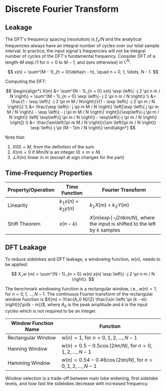 # Discrete Fourier Transform

## Leakage

The DFT's frequency spacing (resolution) is $f_s / N$ and the analytical frequencies always have an integral number of cycles over our total sample interval. In practice, the input signal's frequencies will not be integral number of cycles of the DFT's fundamental frequency. Consider DFT of a length-$M$ step ($1$ for $n = 0$ to $M - 1$, and zero otherwise) in $\mathbb{C}^N$:

$$
x(n) = \sum^{M - 1}_{h = 0}\delta(n - h), \quad n = 0, 1, \ldots, N - 1.
$$

Computing the DFT:

$$
\begin{align*}
X(m) &= \sum^{N - 1}_{n = 0} x(n) \exp \left\{ -j 2 \pi n m / N \right\} = \sum^{M - 1}_{n = 0} \exp \left\{- j 2 \pi n m / N \right\} \\
&= \frac{1 - \exp \left\{ -j 2 \pi m M / N\right\}}{1 - \exp \left\{ -j 2 \pi m / N \right\}} \\
&= \frac{\exp \left\{- j \pi m M / N \right\} \left[\exp \left\{ j \pi m M / N \right\} - \exp \left\{ - j \pi m M / N \right\} \right]}{\exp\left\{-j \pi m / N \right\} \left[ \exp\left\{j \pi m / N \right\} - \exp\left\{-j \pi m / N \right\} \right]} \\
&= \frac{\sin\left(\pi m M / N \right)}{\sin \left(\pi m / N \right)} \exp \left\{-j \pi (M - 1)m / N \right\}
\end{align*}
$$

Note that:

1. $X(0) = M$, from the definition of the sum
2. $X(m) = 0$ if $M m / N$ is an integer ($0 \leq m \leq N$)
3. $\angle X(m)$ linear in $m$ (except at sign changes for the part)

## Time-Frequency Properties

| Property/Operation | Time Function | Fourier Transform |
| - | - | - |
| Linearity | $k_1 x(n) + k_2 y(n)$ | $k_1 X(m) + k_2 Y(m)$ |
| Shift Theorem | $x(n - k)$ | $X(m) \exp\left\{ -j2 \pi km / N \right\}$, where the input is shifted to the left by $k$ samples|

## DFT Leakage

To reduce sidelobes and DFT leakage, a windowing function, $w(n)$, needs to be applied:

$$
X_w (m) = \sum^{N - 1}_{n = 0} w(n) x(n) \exp \left\{ -j 2 \pi n m / N \right\}.
$$

The benchmark windowing function is a rectangular window, i.e., $w(n) = 1$, for $n = 0, 1, \ldots, N - 1$. The continuous Fourier transform of the rectangular window function is $X(m) = \frac{A_0 N}{2} \frac{\sin \left( \pi (k - m) \right)}{\pi(k - m)}$, where $A_0$ is the peak amplitude and $k$ is the input cycles which is not required to be an integer.

| Window Function Name | Function |
| - | - |
| Rectangular Window | $w(n) = 1$, for $n = 0, 1, 2, \ldots, N - 1$ |
| Hanning Window | $w(n) = 0.5 - 0.5 \cos \left( 2 \pi n / N \right)$, for $n = 0, 1, 2, \ldots, N - 1$ |
| Hamming Window | $w(n) = 0.54 - 0.46 \cos \left( 2 \pi n / N \right)$, for $n = 0, 1, 2, \ldots, N - 1$ |

Window selection is a trade-off between main lobe widening, first sidelobe levels, and how fast the sidelobes decrease with increased frequency.
